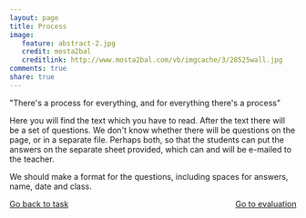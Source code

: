 ```yaml
---
layout: page 
title: Process
image: 
   feature: abstract-2.jpg
   credit: mosta2bal
   creditlink: http://www.mosta2bal.com/vb/imgcache/3/28525wall.jpg
comments: true
share: true 
---
```

"There's a process for everything, and for everything there's a process"

Here you will find the text which you have to read. After the text there will be a set of questions. We don't know whether there will be questions on the page, or in a separate file. Perhaps both, so that the students can put the answers on the separate sheet provided, which can and will be e-mailed to the teacher.

We should make a format for the questions, including spaces for answers, name, date and class.





<div style="float: left"> 
<a href="{{ site.url }}/retail/reading/task/" class="btn">Go back to task</a>
</div>

<div style="float: right"> 
<a href="{{ site.url }}/retail/reading/evaluation/" class="btn">Go to evaluation</a>
</div>
